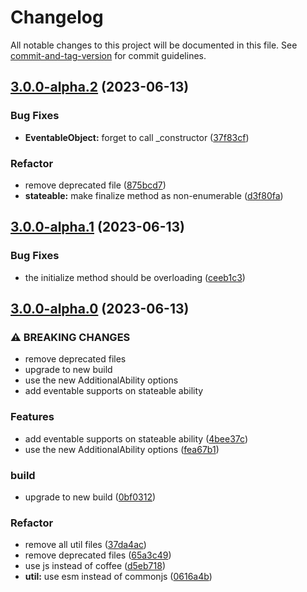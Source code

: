 # Changelog

All notable changes to this project will be documented in this file. See [commit-and-tag-version](https://github.com/absolute-version/commit-and-tag-version) for commit guidelines.

## [3.0.0-alpha.2](https://github.com/snowyu/abstract-object/compare/v3.0.0-alpha.1...v3.0.0-alpha.2) (2023-06-13)


### Bug Fixes

* **EventableObject:** forget to call _constructor ([37f83cf](https://github.com/snowyu/abstract-object/commit/37f83cffa169453eb092169e8a905f238c034388))


### Refactor

* remove deprecated file ([875bcd7](https://github.com/snowyu/abstract-object/commit/875bcd7277c694a8c07d6db2eb3c726a1ce138c0))
* **stateable:** make finalize method as non-enumerable ([d3f80fa](https://github.com/snowyu/abstract-object/commit/d3f80fa3b787920d17a67965a11afe274842f2ad))

## [3.0.0-alpha.1](https://github.com/snowyu/abstract-object/compare/v3.0.0-alpha.0...v3.0.0-alpha.1) (2023-06-13)


### Bug Fixes

* the initialize method should be overloading ([ceeb1c3](https://github.com/snowyu/abstract-object/commit/ceeb1c31660ef4cab7e82bef60b6cbe830171a80))

## [3.0.0-alpha.0](https://github.com/snowyu/abstract-object/compare/v2.1.9...v3.0.0-alpha.0) (2023-06-13)


### ⚠ BREAKING CHANGES

* remove deprecated files
* upgrade to new build
* use the new AdditionalAbility options
* add eventable supports on stateable ability

### Features

* add eventable supports on stateable ability ([4bee37c](https://github.com/snowyu/abstract-object/commit/4bee37cdc92b1547f20152028b7b402fa6014ebc))
* use the new AdditionalAbility options ([fea67b1](https://github.com/snowyu/abstract-object/commit/fea67b1b264f694a43bdca8d79a5ca62c2c73dab))


### build

* upgrade to new build ([0bf0312](https://github.com/snowyu/abstract-object/commit/0bf03123594973fac64ee9b240c0c3ab2a04df3e))


### Refactor

* remove all util files ([37da4ac](https://github.com/snowyu/abstract-object/commit/37da4ac247beaafed9e810364fde077ac08d76f8))
* remove deprecated files ([65a3c49](https://github.com/snowyu/abstract-object/commit/65a3c4952552f83898547fa0ed7cc61ebb56fd1f))
* use js instead of coffee ([d5eb718](https://github.com/snowyu/abstract-object/commit/d5eb718d950189d22123d8638592431247c1150a))
* **util:** use esm instead of commonjs ([0616a4b](https://github.com/snowyu/abstract-object/commit/0616a4b8e0b0010ea381f1476b6095b806318948))
